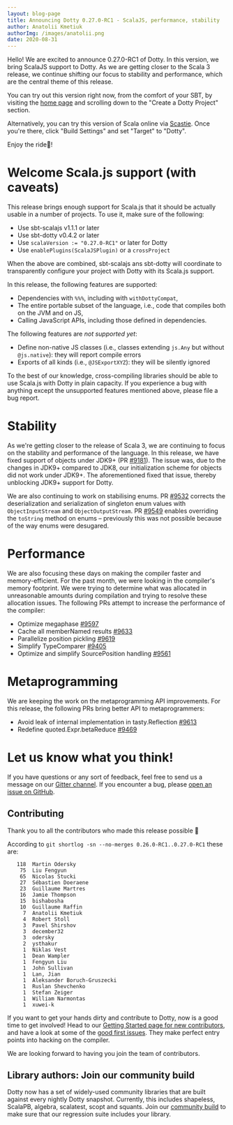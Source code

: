 ```yaml
---
layout: blog-page
title: Announcing Dotty 0.27.0-RC1 - ScalaJS, performance, stability
author: Anatolii Kmetiuk
authorImg: /images/anatolii.png
date: 2020-08-31
---
```


Hello! We are excited to announce 0.27.0-RC1 of Dotty. In this version, we bring ScalaJS support to Dotty. As we are getting closer to the Scala 3 release, we continue shifting our focus to stability and performance, which are the central theme of this release.

You can try out this version right now, from the comfort of your SBT, by visiting the [home page](https://dotty.epfl.ch/) and scrolling down to the "Create a Dotty Project" section.

Alternatively, you can try this version of Scala online via [Scastie](https://scastie.scala-lang.org/). Once you're there, click "Build Settings" and set "Target" to "Dotty".

Enjoy the ride🚀!

<!--more-->
# Welcome Scala.js support (with caveats)
This release brings enough support for Scala.js that it should be actually usable in a number of projects.
To use it, make sure of the following:

* Use sbt-scalajs v1.1.1 or later
* Use sbt-dotty v0.4.2 or later
* Use `scalaVersion := "0.27.0-RC1"` or later for Dotty
* Use `enablePlugins(ScalaJSPlugin)` or a `crossProject`

When the above are combined, sbt-scalajs ans sbt-dotty will coordinate to transparently configure your project with Dotty with its Scala.js support.

In this release, the following features are supported:

* Dependencies with `%%%`, including with `withDottyCompat`,
* The entire portable subset of the language, i.e., code that compiles both on the JVM and on JS,
* Calling JavaScript APIs, including those defined in dependencies.

The following features are *not supported yet*:

* Define non-native JS classes (i.e., classes extending `js.Any` but without `@js.native`): they will report compile errors
* Exports of all kinds (i.e., `@JSExportXYZ`): they will be silently ignored

To the best of our knowledge, cross-compiling libraries should be able to use Scala.js with Dotty in plain capacity.
If you experience a bug with anything except the unsupported features mentioned above, please file a bug report.

# Stability
As we're getting closer to the release of Scala 3, we are continuing to focus on the stability and performance of the language. In this release, we have fixed support of objects under JDK9+ (PR [#9181](https://github.com/lampepfl/dotty/pull/9181)). The issue was, due to the changes in JDK9+ compared to JDK8, our initialization scheme for objects did not work under JDK9+. The aforementioned fixed that issue, thereby unblocking JDK9+ support for Dotty.

We are also continuing to work on stabilising enums. PR [#9532](https://github.com/lampepfl/dotty/pull/9532) corrects the deserialization and serialization of singleton enum values with `ObjectInputStream` and `ObjectOutputStream`. PR [#9549](https://github.com/lampepfl/dotty/pull/9549) enables overriding the `toString` method on enums – previously this was not possible because of the way enums were desugared.

# Performance
We are also focusing these days on making the compiler faster and memory-efficient. For the past month, we were looking in the compiler's memory footprint. We were trying to determine what was allocated in unreasonable amounts during compilation and trying to resolve these allocation issues. The following PRs attempt to increase the performance of the compiler:

- Optimize megaphase [#9597](https://github.com/lampepfl/dotty/pull/9597)
- Cache all memberNamed results [#9633](https://github.com/lampepfl/dotty/pull/9633)
- Parallelize position pickling [#9619](https://github.com/lampepfl/dotty/pull/9619)
- Simplify TypeComparer [#9405](https://github.com/lampepfl/dotty/pull/9405)
- Optimize and simplify SourcePosition handling [#9561](https://github.com/lampepfl/dotty/pull/9561)

# Metaprogramming
We are keeping the work on the metaprogramming API improvements. For this release, the following PRs bring better API to metaprogrammers:

- Avoid leak of internal implementation in tasty.Reflection [#9613](https://github.com/lampepfl/dotty/pull/9613)
- Redefine quoted.Expr.betaReduce [#9469](https://github.com/lampepfl/dotty/pull/9469)

# Let us know what you think!

If you have questions or any sort of feedback, feel free to send us a message on our
[Gitter channel](https://gitter.im/lampepfl/dotty). If you encounter a bug, please
[open an issue on GitHub](https://github.com/lampepfl/dotty/issues/new).

## Contributing
Thank you to all the contributors who made this release possible 🎉

According to `git shortlog -sn --no-merges 0.26.0-RC1..0.27.0-RC1` these are:

```
   118  Martin Odersky
    75  Liu Fengyun
    65  Nicolas Stucki
    27  Sébastien Doeraene
    23  Guillaume Martres
    16  Jamie Thompson
    15  bishabosha
    10  Guillaume Raffin
     7  Anatolii Kmetiuk
     4  Robert Stoll
     3  Pavel Shirshov
     3  december32
     3  odersky
     2  ysthakur
     1  Niklas Vest
     1  Dean Wampler
     1  Fengyun Liu
     1  John Sullivan
     1  Lan, Jian
     1  Aleksander Boruch-Gruszecki
     1  Ruslan Shevchenko
     1  Stefan Zeiger
     1  William Narmontas
     1  xuwei-k
```

If you want to get your hands dirty and contribute to Dotty, now is a good time to get involved!
Head to our [Getting Started page for new contributors](https://dotty.epfl.ch/docs/contributing/getting-started.html),
and have a look at some of the [good first issues](https://github.com/lampepfl/dotty/issues?q=is%3Aissue+is%3Aopen+label%3Aexp%3Anovice).
They make perfect entry points into hacking on the compiler.

We are looking forward to having you join the team of contributors.

## Library authors: Join our community build

Dotty now has a set of widely-used community libraries that are built against every nightly Dotty
snapshot. Currently, this includes shapeless, ScalaPB, algebra, scalatest, scopt and squants.
Join our [community build](https://github.com/lampepfl/dotty/tree/master/community-build)
to make sure that our regression suite includes your library.

[Scastie]: https://scastie.scala-lang.org/?target=dotty

[@odersky]: https://github.com/odersky
[@DarkDimius]: https://github.com/DarkDimius
[@smarter]: https://github.com/smarter
[@felixmulder]: https://github.com/felixmulder
[@nicolasstucki]: https://github.com/nicolasstucki
[@liufengyun]: https://github.com/liufengyun
[@OlivierBlanvillain]: https://github.com/OlivierBlanvillain
[@biboudis]: https://github.com/biboudis
[@allanrenucci]: https://github.com/allanrenucci
[@Blaisorblade]: https://github.com/Blaisorblade
[@Duhemm]: https://github.com/Duhemm
[@AleksanderBG]: https://github.com/AleksanderBG
[@milessabin]: https://github.com/milessabin
[@anatoliykmetyuk]: https://github.com/anatoliykmetyuk
